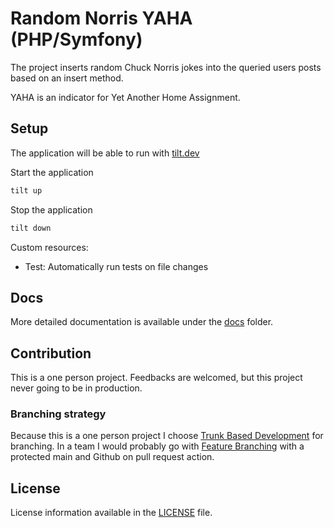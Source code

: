 # Random Norris YAHA (PHP/Symfony)

The project inserts random Chuck Norris jokes into the queried users posts based on an insert method.

YAHA is an indicator for Yet Another Home Assignment.

## Setup

The application will be able to run with [tilt.dev](https://tilt.dev)

Start the application

```bash
tilt up
```

Stop the application

```bash
tilt down
```

Custom resources:

- Test: Automatically run tests on file changes

## Docs

More detailed documentation is available under the [docs](./docs/index.md) folder.

## Contribution

This is a one person project. Feedbacks are welcomed, but this project never going to be in production.

### Branching strategy

Because this is a one person project I choose [Trunk Based Development](https://trunkbaseddevelopment.com) for branching.
In a team I would probably go with [Feature Branching](https://www.atlassian.com/git/tutorials/comparing-workflows/feature-branch-workflow) with a protected main and Github on pull request action.

## License

License information available in the [LICENSE](./LICENSE) file.
